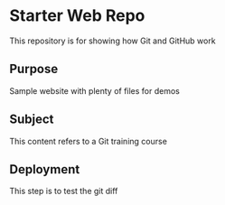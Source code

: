 # Starter Web Repo

This repository is for showing how Git and GitHub work

## Purpose

Sample website with plenty of files for demos


## Subject
This content refers to a Git training  course


## Deployment
This step is to test the git diff
